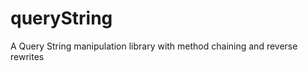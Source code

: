 queryString
===========

A Query String manipulation library with method chaining and reverse rewrites
